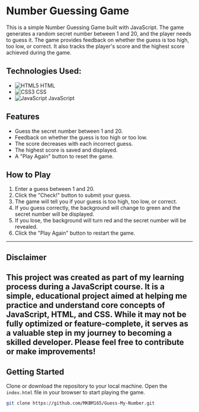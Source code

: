 # Number Guessing Game

This is a simple Number Guessing Game built with JavaScript. The game generates a random secret number between 1 and 20, and the player needs to guess it. The game provides feedback on whether the guess is too high, too low, or correct. It also tracks the player's score and the highest score achieved during the game.

## Technologies Used:
- ![HTML5](https://img.shields.io/badge/HTML5-%23E34F26.svg?&style=flat-square&logo=html5&logoColor=white) HTML
- ![CSS3](https://img.shields.io/badge/CSS3-%231572B6.svg?&style=flat-square&logo=css3&logoColor=white) CSS
- ![JavaScript](https://img.shields.io/badge/JavaScript-%23F7DF1E.svg?&style=flat-square&logo=javascript&logoColor=white) JavaScript

## Features

- Guess the secret number between 1 and 20.
- Feedback on whether the guess is too high or too low.
- The score decreases with each incorrect guess.
- The highest score is saved and displayed.
- A "Play Again" button to reset the game.

## How to Play

1. Enter a guess between 1 and 20.
2. Click the "Check!" button to submit your guess.
3. The game will tell you if your guess is too high, too low, or correct.
4. If you guess correctly, the background will change to green and the secret number will be displayed.
5. If you lose, the background will turn red and the secret number will be revealed.
6. Click the "Play Again" button to restart the game.
---
## Disclaimer

This project was created as part of my learning process during a JavaScript course. It is a simple, educational project aimed at helping me practice and understand core concepts of JavaScript, HTML, and CSS. While it may not be fully optimized or feature-complete, it serves as a valuable step in my journey to becoming a skilled developer. Please feel free to contribute or make improvements!
---

## Getting Started

Clone or download the repository to your local machine. Open the `index.html` file in your browser to start playing the game.

```bash
git clone https://github.com/MKBM165/Guess-My-Number.git

